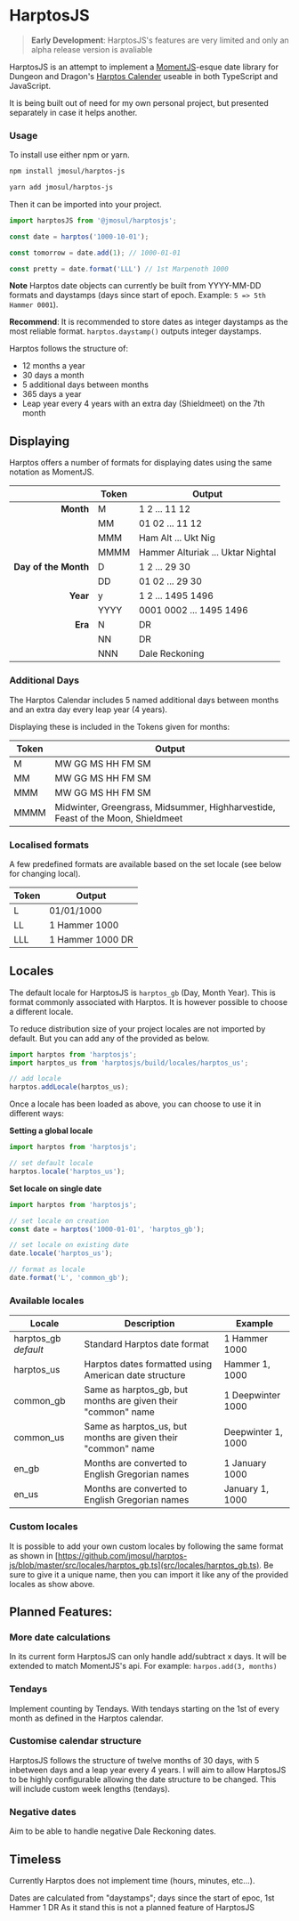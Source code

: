 # HarptosJS

> **Early Development**: HarptosJS's features are very limited and only an alpha release version is avaliable

HarptosJS is an attempt to implement a [MomentJS](https://momentjs.com/)-esque date library for Dungeon and Dragon's [Harptos Calender](https://forgottenrealms.fandom.com/wiki/Calendar_of_Harptos) useable in both TypeScript and JavaScript.

It is being built out of need for my own personal project, but presented separately in case it helps another.

### Usage
To install use either npm or yarn.

```bash
npm install jmosul/harptos-js

yarn add jmosul/harptos-js
```

Then it can be imported into your project.

```js
import harptosJS from '@jmosul/harptosjs';

const date = harptos('1000-10-01');

const tomorrow = date.add(1); // 1000-01-01

const pretty = date.format('LLL') // 1st Marpenoth 1000
```

**Note** Harptos date objects can currently be built from YYYY-MM-DD formats and daystamps (days since start of epoch.  Example: `5 => 5th Hammer 0001`).

**Recommend**: It is recommended to store dates as integer daystamps as the most reliable format. `harptos.daystamp()` outputs integer daystamps.

Harptos follows the structure of:
* 12 months a year
* 30 days a month
* 5 additional days between months
* 365 days a year
* Leap year every 4 years with an extra day (Shieldmeet) on the 7th month

## Displaying
Harptos offers a number of formats for displaying dates using the same notation as MomentJS.

|           | Token              | Output                   |
|----------:|--------------------|--------------------------|
| **Month** | M                  | 1 2 ... 11 12           |
|           | MM                 | 01 02 ... 11 12         |
|           | MMM                | Ham Alt ... Ukt Nig      |
|           | MMMM               | Hammer Alturiak ... Uktar Nightal |
| **Day of the Month** | D        | 1 2 ... 29 30 |
|                     | DD       | 01 02 ... 29 30 |
| **Year** | y                   | 1 2 ... 1495 1496 |
|          | YYYY                | 0001 0002 ... 1495 1496 |
| **Era**  | N                   | DR |
|          | NN                  | DR |
|          | NNN                 | Dale Reckoning |

### Additional Days
The Harptos Calendar includes 5 named additional days between months and an extra day every leap year (4 years).

Displaying these is included in the Tokens given for months:

| Token | Output              |
|-------|---------------------|
| M     | MW GG MS HH FM SM   |
| MM    | MW GG MS HH FM SM   |
| MMM   | MW GG MS HH FM SM   |
| MMMM  | Midwinter, Greengrass, Midsummer, Highharvestide, Feast of the Moon, Shieldmeet |

### Localised formats
A few predefined formats are available based on the set locale (see below for changing local).

| Token | Output              |
|-------|---------------------|
| L     | 01/01/1000          |
| LL    | 1 Hammer 1000       |
| LLL   | 1 Hammer 1000 DR    |

## Locales
The default locale for HarptosJS is `harptos_gb` (Day, Month Year).  This is format commonly associated with Harptos.  It is however possible to choose a different locale.

To reduce distribution size of your project locales are not imported by default.  But you can add any of the provided as below.
```js
import harptos from 'harptosjs';
import harptos_us from 'harptosjs/build/locales/harptos_us';

// add locale
harptos.addLocale(harptos_us);
```

Once a locale has been loaded as above, you can choose to use it in different ways:

**Setting a global locale**
```js
import harptos from 'harptosjs';

// set default locale
harptos.locale('harptos_us');
```

**Set locale on single date**
```js
import harptos from 'harptosjs';

// set locale on creation
const date = harptos('1000-01-01', 'harptos_gb');

// set locale on existing date
date.locale('harptos_us');

// format as locale
date.format('L', 'common_gb');
```

### Available locales

| Locale | Description | Example |
|----|----|----|
| harptos_gb _default_ | Standard Harptos date format | 1 Hammer 1000 |
| harptos_us | Harptos dates formatted using American date structure | Hammer 1, 1000 |
| common_gb | Same as harptos_gb, but months are given their "common" name | 1 Deepwinter 1000 |
| common_us | Same as harptos_us, but months are given their "common" name | Deepwinter 1, 1000 |
| en_gb | Months are converted to English Gregorian names | 1 January 1000 |
| en_us | Months are converted to English Gregorian names | January 1, 1000 |


### Custom locales
It is possible to add your own custom locales by following the same format as shown in [https://github.com/jmosul/harptos-js/blob/master/src/locales/harptos_gb.ts](src/locales/harptos_gb.ts).
Be sure to give it a unique name, then you can import it like any of the provided locales as show above.

## Planned Features:

### More date calculations
In its current form HarptosJS can only handle add/subtract x days.
It will be extended to match MomentJS's api.  For example: `harpos.add(3, months)`

### Tendays
Implement counting by Tendays. With tendays starting on the 1st of every month as defined in the Harptos calendar.

### Customise calendar structure
HarptosJS follows the structure of twelve months of 30 days, with 5 inbetween days and a leap year every 4 years.
I will aim to allow HarptosJS to be highly configurable allowing the date structure to be changed.  This will include custom week lengths (tendays).

### Negative dates
Aim to be able to handle negative Dale Reckoning dates.

## Timeless
Currently Harptos does not implement time (hours, minutes, etc...).

Dates are calculated from "daystamps"; days since the start of epoc, 1st Hammer 1 DR
As it stand this is not a planned feature of HarptosJS

